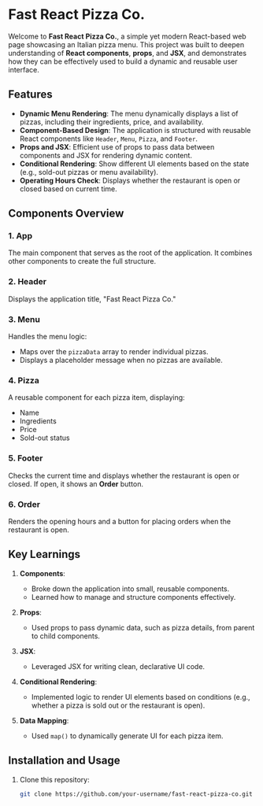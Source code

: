 # Fast React Pizza Co.

Welcome to **Fast React Pizza Co.**, a simple yet modern React-based web page showcasing an Italian pizza menu. This project was built to deepen understanding of **React components**, **props**, and **JSX**, and demonstrates how they can be effectively used to build a dynamic and reusable user interface.

## Features

- **Dynamic Menu Rendering**: The menu dynamically displays a list of pizzas, including their ingredients, price, and availability.
- **Component-Based Design**: The application is structured with reusable React components like `Header`, `Menu`, `Pizza`, and `Footer`.
- **Props and JSX**: Efficient use of props to pass data between components and JSX for rendering dynamic content.
- **Conditional Rendering**: Show different UI elements based on the state (e.g., sold-out pizzas or menu availability).
- **Operating Hours Check**: Displays whether the restaurant is open or closed based on current time.

## Components Overview

### 1. **App**
The main component that serves as the root of the application. It combines other components to create the full structure.

### 2. **Header**
Displays the application title, "Fast React Pizza Co."

### 3. **Menu**
Handles the menu logic:
- Maps over the `pizzaData` array to render individual pizzas.
- Displays a placeholder message when no pizzas are available.

### 4. **Pizza**
A reusable component for each pizza item, displaying:
- Name
- Ingredients
- Price
- Sold-out status

### 5. **Footer**
Checks the current time and displays whether the restaurant is open or closed. If open, it shows an **Order** button.

### 6. **Order**
Renders the opening hours and a button for placing orders when the restaurant is open.


## Key Learnings

1. **Components**:
   - Broke down the application into small, reusable components.
   - Learned how to manage and structure components effectively.

2. **Props**:
   - Used props to pass dynamic data, such as pizza details, from parent to child components.

3. **JSX**:
   - Leveraged JSX for writing clean, declarative UI code.

4. **Conditional Rendering**:
   - Implemented logic to render UI elements based on conditions (e.g., whether a pizza is sold out or the restaurant is open).

5. **Data Mapping**:
   - Used `map()` to dynamically generate UI for each pizza item.

## Installation and Usage

1. Clone this repository:
   ```bash
   git clone https://github.com/your-username/fast-react-pizza-co.git


